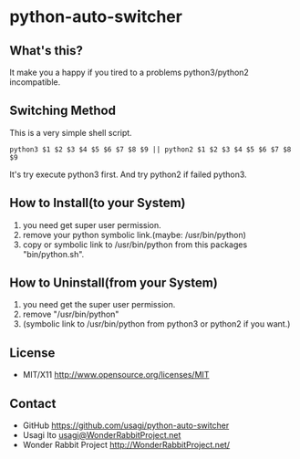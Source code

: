 python-auto-switcher
====================

## What's this?

It make you a happy if you tired to a problems python3/python2 incompatible.

## Switching Method

This is a very simple shell script. 

    python3 $1 $2 $3 $4 $5 $6 $7 $8 $9 || python2 $1 $2 $3 $4 $5 $6 $7 $8 $9

It's try execute python3 first. And try python2 if failed python3.

## How to Install(to your System)

1. you need get super user permission.
2. remove your python symbolic link.(maybe: /usr/bin/python)
3. copy or symbolic link to /usr/bin/python from this packages "bin/python.sh".

## How to Uninstall(from your System)

1. you need get the super user permission.
2. remove "/usr/bin/python"
3. (symbolic link to /usr/bin/python from python3 or python2 if you want.)

## License

- MIT/X11 <http://www.opensource.org/licenses/MIT>

## Contact

- GitHub <https://github.com/usagi/python-auto-switcher>
- Usagi Ito <usagi@WonderRabbitProject.net>
- Wonder Rabbit Project <http://WonderRabbitProject.net/>

